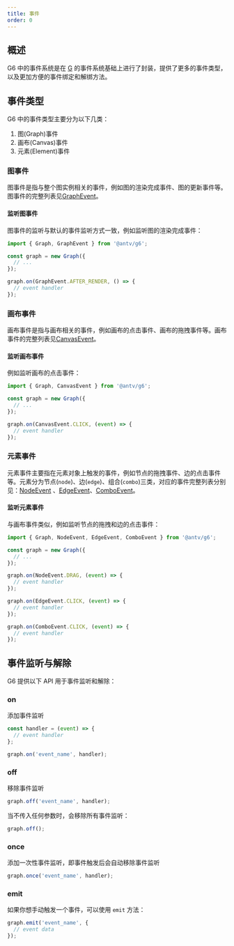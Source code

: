 ```yaml
---
title: 事件
order: 0
---
```


## 概述

G6 中的事件系统是在 [G](https://g.antv.antgroup.com/api/event/intro) 的事件系统基础上进行了封装，提供了更多的事件类型，以及更加方便的事件绑定和解绑方法。

## 事件类型

G6 中的事件类型主要分为以下几类：

1. 图(Graph)事件
2. 画布(Canvas)事件
3. 元素(Element)事件

### 图事件

图事件是指与整个图实例相关的事件，例如图的渲染完成事件、图的更新事件等。图事件的完整列表见[GraphEvent](/api/event#图表生命周期事件-graphevent)。

#### 监听图事件

图事件的监听与默认的事件监听方式一致，例如监听图的渲染完成事件：

```typescript
import { Graph, GraphEvent } from '@antv/g6';

const graph = new Graph({
  // ...
});

graph.on(GraphEvent.AFTER_RENDER, () => {
  // event handler
});
```

### 画布事件

画布事件是指与画布相关的事件，例如画布的点击事件、画布的拖拽事件等。画布事件的完整列表见[CanvasEvent](/api/event#画布事件-canvasevent)。

#### 监听画布事件

例如监听画布的点击事件：

```typescript
import { Graph, CanvasEvent } from '@antv/g6';

const graph = new Graph({
  // ...
});

graph.on(CanvasEvent.CLICK, (event) => {
  // event handler
});
```

### 元素事件

元素事件主要指在元素对象上触发的事件，例如节点的拖拽事件、边的点击事件等。元素分为节点(`node`)、边(`edge`)、组合(`combo`)三类，对应的事件完整列表分别见：[NodeEvent](/api/event#节点事件-nodeevent) 、[EdgeEvent](/api/event#边事件-edgeevent)、[ComboEvent](/api/event#combo事件-comboevent)。

#### 监听元素事件

与画布事件类似，例如监听节点的拖拽和边的点击事件：

```ts
import { Graph, NodeEvent, EdgeEvent, ComboEvent } from '@antv/g6';

const graph = new Graph({
  // ...
});

graph.on(NodeEvent.DRAG, (event) => {
  // event handler
});

graph.on(EdgeEvent.CLICK, (event) => {
  // event handler
});

graph.on(ComboEvent.CLICK, (event) => {
  // event handler
});
```

## 事件监听与解除

G6 提供以下 API 用于事件监听和解除：

### on

添加事件监听

```typescript
const handler = (event) => {
  // event handler
};

graph.on('event_name', handler);
```

### off

移除事件监听

```typescript
graph.off('event_name', handler);
```

当不传入任何参数时，会移除所有事件监听：

```typescript
graph.off();
```

### once

添加一次性事件监听，即事件触发后会自动移除事件监听

```typescript
graph.once('event_name', handler);
```

### emit

如果你想手动触发一个事件，可以使用 `emit` 方法：

```typescript
graph.emit('event_name', {
  // event data
});
```
